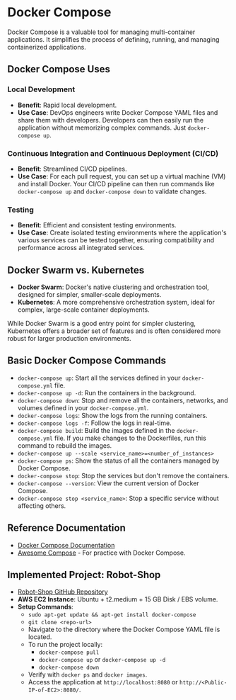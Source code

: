 # Docker Compose

Docker Compose is a valuable tool for managing multi-container applications. It simplifies the process of defining, running, and managing containerized applications.

## Docker Compose Uses

### Local Development

- **Benefit**: Rapid local development.
- **Use Case**: DevOps engineers write Docker Compose YAML files and share them with developers. Developers can then easily run the application without memorizing complex commands. Just `docker-compose up`.

### Continuous Integration and Continuous Deployment (CI/CD)

- **Benefit**: Streamlined CI/CD pipelines.
- **Use Case**: For each pull request, you can set up a virtual machine (VM) and install Docker. Your CI/CD pipeline can then run commands like `docker-compose up` and `docker-compose down` to validate changes.

### Testing

- **Benefit**: Efficient and consistent testing environments.
- **Use Case**: Create isolated testing environments where the application's various services can be tested together, ensuring compatibility and performance across all integrated services.

## Docker Swarm vs. Kubernetes

- **Docker Swarm**: Docker's native clustering and orchestration tool, designed for simpler, smaller-scale deployments.
- **Kubernetes**: A more comprehensive orchestration system, ideal for complex, large-scale container deployments.

While Docker Swarm is a good entry point for simpler clustering, Kubernetes offers a broader set of features and is often considered more robust for larger production environments.

## Basic Docker Compose Commands

- `docker-compose up`: Start all the services defined in your `docker-compose.yml` file.
- `docker-compose up -d`: Run the containers in the background.
- `docker-compose down`: Stop and remove all the containers, networks, and volumes defined in your `docker-compose.yml`.
- `docker-compose logs`: Show the logs from the running containers.
- `docker-compose logs -f`: Follow the logs in real-time.
- `docker-compose build`: Build the images defined in the `docker-compose.yml` file. If you make changes to the Dockerfiles, run this command to rebuild the images.
- `docker-compose up --scale <service_name>=<number_of_instances>`
- `docker-compose ps`: Show the status of all the containers managed by Docker Compose.
- `docker-compose stop`: Stop the services but don't remove the containers.
- `docker-compose --version`: View the current version of Docker Compose.
- `docker-compose stop <service_name>`: Stop a specific service without affecting others.

## Reference Documentation

- [Docker Compose Documentation](https://docs.docker.com/compose/)
- [Awesome Compose](https://github.com/docker/awesome-compose) - For practice with Docker Compose.

## Implemented Project: Robot-Shop

- [Robot-Shop GitHub Repository](https://github.com/khannashiv/robot-shop)
- **AWS EC2 Instance**: Ubuntu + t2.medium + 15 GB Disk / EBS volume.
- **Setup Commands**:
  - `sudo apt-get update && apt-get install docker-compose`
  - `git clone <repo-url>`
  - Navigate to the directory where the Docker Compose YAML file is located.
  - To run the project locally:
    - `docker-compose pull`
    - `docker-compose up` or `docker-compose up -d`
    - `docker-compose down`
  - Verify with `docker ps` and `docker images`.
  - Access the application at `http://localhost:8080` or `http://<Public-IP-of-EC2>:8080/`.

